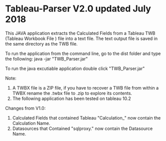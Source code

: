 # Tableau-Parser V2.0 updated July 2018

This JAVA application extracts the Calculated Fields from a Tableau TWB (Tableau Workbook File ) file into a text file.
The text output file is saved in the same directory as the TWB file.

To run the application from the command line, go to the dist folder and type the following:
java -jar "TWB_Parser.jar"

To run the java excutiable application double click "TWB_Parser.jar"

Note: 
1. A TWBX file is a ZIP file, if you have to recover a TWB file from within a TWBX rename the <file>.twbx file to <file>.zip to explore its contents. 
2. The following application has been tested on tableau 10.2 

Changes from V1.0: 
1. Calculated Fields that contained Tableau "Calculation_<number>" now contain the Calculation Name.
2. Datasources that Contained "sqlproxy.<number>" now contain the Datasource Name.
